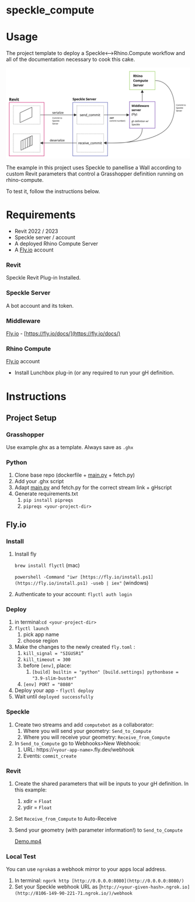 # speckle_compute

# Usage
The project template to deploy a Speckle&lt;-->Rhino.Compute workflow and all of the documentation necessary to cook this cake.

![Speckle Compute.jpg](example/Speckle_Compute.jpg)

The example in this project uses Speckle to panellise a Wall according to custom Revit parameters that control a Grasshopper definition running on rhino-compute. 

To test it, follow the instructions below.

# Requirements

- Revit 2022 / 2023
- Speckle server / account
- A deployed Rhino Compute Server
- A [Fly.io](http://Fly.io) account

### Revit

Speckle Revit Plug-in Installed.

### Speckle Server

A bot account and its token.

### Middleware

[Fly.io](http://Fly.io) - [https://fly.io/docs/](https://fly.io/docs/)

### Rhino Compute

 [Fly.io](http://Fly.io) account

- Install Lunchbox plug-in (or any required to run your gH definition.

# Instructions

## Project Setup

### Grasshopper

Use example.ghx as a template. Always save as `.ghx`

### Python

1. Clone base repo (dockerfile + [main.py](http://main.py) + fetch.py)
2. Add your .ghx script
3. Adapt [main.py](http://main.py) and fetch.py for the correct stream link + gHscript
4. Generate requirements.txt
    1. `pip install pipreqs`
    2. `pipreqs <your-project-dir>`

## Fly.io

### Install

1. Install fly
    
    `brew install flyctl` (mac)
    
    `powershell -Command "iwr [https://fly.io/install.ps1](https://fly.io/install.ps1) -useb | iex"` (windows)
    
2. Authenticate to your account: `flyctl auth login`

### Deploy

1. in terminal:`cd <your-project-dir>`
2. `flyctl launch`
    1. pick app name
    2. choose region
3. Make the changes to the newly created `fly.toml` :
    1. `kill_signal = "SIGUSR1”`
    2. `kill_timeout = 300`
    3. before `[env]`, place:
        1. `[build]
        builtin = "python"
        [build.settings]
        pythonbase = "3.9-slim-buster"`
    4. `[env]
    PORT = "8080"`
4. Deploy your app - `flyctl deploy`
5. Wait until `deployed successfully`

### Speckle

1. Create two streams and add `computebot` as a collaborator:
    1. Where you will send your geometry: `Send_to_Compute`
    2. Where you will receive your geometry: `Receive_from_Compute`
2. In `Send_to_Compute` go to Webhooks>New Webhook:
    1. URL: https://`<your-app-name>`.fly.dev/webhook
    2. Events: `commit_create`

### Revit

1. Create the shared parameters that will be inputs to your gH definition. In this example:
    1. xdir = `Float`
    2. ydir = `Float`
2. Set `Receive_from_Compute` to Auto-Receive
3. Send your geometry (with parameter information!) to `Send_to_Compute`
    
    [Demo.mp4](example/Demo.mp4)
    
### Local Test
    
You can use `ngrok`as a webhook mirror to your apps local address.
    
1. In terminal: `ngork http [http://0.0.0.0:8080](http://0.0.0.0:8080/)`
2. Set your Speckle webhook URL as [`http://<your-given-hash>.ngrok.io](http://8106-149-90-221-71.ngrok.io/)/webhook`
